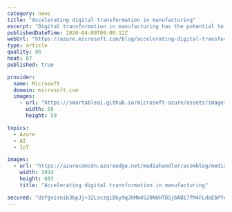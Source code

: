 ```yaml
---
category: news
title: "Accelerating digital transformation in manufacturing"
excerpt: "Digital transformation in manufacturing has the potential to increase annual global economic value by $4.5 trillion according to the IDC MarketScape.i With so much upside, manufacturers are looking at how technologies like IoT, machine learning, and artificial intelligence (AI) can be used to optimize"
publishedDateTime: 2020-04-09T09:00:12Z
webUrl: "https://azure.microsoft.com/blog/accelerating-digital-transformation-in-manufacturing/"
type: article
quality: 86
heat: 87
published: true

provider:
  name: Microsoft
  domain: microsoft.com
  images:
    - url: "https://smartableai.github.io/microsoft-azure/assets/images/organizations/microsoft.com-50x50.jpg"
      width: 50
      height: 50

topics:
  - Azure
  - AI
  - IoT

images:
  - url: "https://azurecomcdn.azureedge.net/mediahandler/acomblog/media/Default/blog/d3ef2473-cd90-46d6-a056-b82f9ab7f3c2.jpg"
    width: 1024
    height: 683
    title: "Accelerating digital transformation in manufacturing"

secured: "Uzfgvisnib3bpJj+32LsczqiBky9qJhMm4S20NUHTDSjbABi7fM4FLdoEbPYeuugpRJBkEThURchcGzdgBMDYlFpd+zXoYUXdvKvKYkaQVKn+TcUJZVd41kq9rd5ZbIxxOgS+jGIJ1x+I1pj+IdEynjX6a6WGngOgYeb6/5j/SABt5FqIX8rUPYPYkoeCfq4QTtJBS/2GsBrVY+/aT7MEI/ULKGj2Dv4FAdIGT6S4SFn0s7gKlfrYGex/26D8zgNMD4HulxJUywZbKzCH2J2BuWaWfFegSyy3h11B+AsyCFhXuvxZeGhkLPBBLjTIFFrnWHq+ZBMXy/H+lJ8hGsX4w==;L1wT+Y8C66jQyxTxoXfbfg=="
---
```


